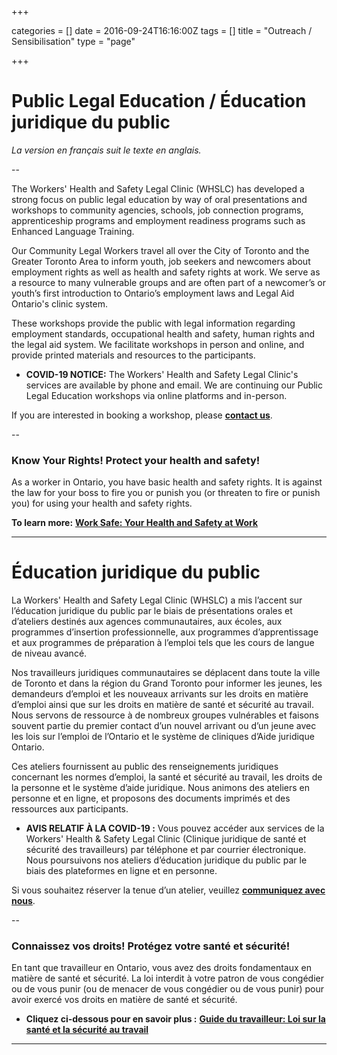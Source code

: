 +++

categories = []
date = 2016-09-24T16:16:00Z
tags = []
title = "Outreach / Sensibilisation"
type = "page"

+++

# Public Legal Education / Éducation juridique du public

_La version en français suit le texte en anglais._

--

The Workers' Health and Safety Legal Clinic (WHSLC) has developed a strong focus on public legal education by way of oral presentations and workshops to community agencies, schools, job connection programs, apprenticeship programs and employment readiness programs such as Enhanced Language Training.

Our Community Legal Workers travel all over the City of Toronto and the Greater Toronto Area to inform youth, job seekers and newcomers about employment rights as well as health and safety rights at work. We serve as a resource to many vulnerable groups and are often part of a newcomer’s or youth’s first introduction to Ontario’s employment laws and Legal Aid Ontario's clinic system.

These workshops provide the public with legal information regarding employment standards, occupational health and safety, human rights and the legal aid system. We facilitate workshops in person and online, and provide printed materials and resources to the participants.

* **COVID-19 NOTICE:** The Workers' Health and Safety Legal Clinic's services are available by phone and email. We are continuing our Public Legal Education workshops via online platforms and in-person.

If you are interested in booking a workshop, please [**contact us**](/menu/contact/).

--

### Know Your Rights! Protect your health and safety!

As a worker in Ontario, you have basic health and safety rights. It is against the law for your boss to fire you or punish you (or threaten to fire or punish you) for using your health and safety rights.

**To learn more:** [**Work Safe: Your Health and Safety at Work**](https://s3.amazonaws.com/newsletter.workers-safety.ca/newsletters/Clinic+Publications/2020+Work+Safe+Guide/Work+Safe+Guide+-+2020.pdf "Work Safe Guide 2020")

---

# Éducation juridique du public

La Workers' Health and Safety Legal Clinic (WHSLC) a mis l’accent sur l’éducation juridique du public par le biais de présentations orales et d’ateliers destinés aux agences communautaires, aux écoles, aux programmes d’insertion professionnelle, aux programmes d’apprentissage et aux programmes de préparation à l’emploi tels que les cours de langue de niveau avancé.

Nos travailleurs juridiques communautaires se déplacent dans toute la ville de Toronto et dans la région du Grand Toronto pour informer les jeunes, les demandeurs d’emploi et les nouveaux arrivants sur les droits en matière d’emploi ainsi que sur les droits en matière de santé et sécurité au travail. Nous servons de ressource à de nombreux groupes vulnérables et faisons souvent partie du premier contact d’un nouvel arrivant ou d’un jeune avec les lois sur l’emploi de l’Ontario et le système de cliniques d’Aide juridique Ontario.

Ces ateliers fournissent au public des renseignements juridiques concernant les normes d’emploi, la santé et sécurité au travail, les droits de la personne et le système d’aide juridique. Nous animons des ateliers en personne et en ligne, et proposons des documents imprimés et des ressources aux participants.

  * **AVIS RELATIF À LA COVID-19 :** Vous pouvez accéder aux services de la Workers' Health & Safety Legal Clinic (Clinique juridique de santé et sécurité des travailleurs) par téléphone et par courrier électronique. Nous poursuivons nos ateliers d’éducation juridique du public par le biais des plateformes en ligne et en personne.

Si vous souhaitez réserver la tenue d’un atelier, veuillez [**communiquez avec nous**](/menu/contact/).

--

### Connaissez vos droits! Protégez votre santé et sécurité!

En tant que travailleur en Ontario, vous avez des droits fondamentaux en matière de santé et sécurité. La loi interdit à votre patron de vous congédier ou de vous punir (ou de menacer de vous congédier ou de vous punir) pour avoir exercé vos droits en matière de santé et sécurité.

* **Cliquez ci-dessous pour en savoir plus :** [**Guide du travailleur: Loi sur la santé et la sécurité au travail**](https://s3.amazonaws.com/newsletter.workers-safety.ca/newsletters/Clinic+Publications/2020+Work+Safe+Guide/2020GuideTravailleur-FR.pdf)

***
